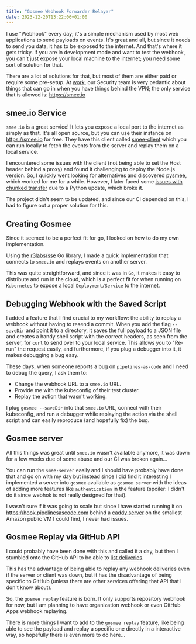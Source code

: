```yaml
---
title: "Gosmee Webhook Forwarder Relayer"
date: 2023-12-20T13:22:06+01:00
---
```


I use "Webhook" every day; it's a simple mechanism used by most web
applications to send payloads on events. It's great and all, but since it needs to
send you data, it has to be exposed to the internet. And that's where it gets
tricky. If you are in development mode and want to test the webhook, you can't
just expose your local machine to the internet; you need some sort of
solution for that.

There are a lot of solutions for that, but most of them are either paid or require
some pre-setup. At [work](https://redhat.com/security), our Security team is very
pedantic about things that can go in when you have things behind the VPN; the only
service that is allowed is: <https://smee.io>

## smee.io Service

`smee.io` is a great service! It lets you expose a local port to the internet
as simply as that. It's all open source, but you can use their instance on
<https://smee.io> for free. They have this client called
[smee-client](https://github.com/probot/smee-client) which you can run locally
to fetch the events from the server and replay them on a local service.

I encountered some issues with the client (not being able to set the Host header
behind a proxy) and found it challenging to deploy the Node.js version. So, I
quickly went looking for alternatives and discovered [pysmee](https://github.com/Akrog/pysmee),
which worked for me for a while. However, I later faced some [issues with chunked
transfer](https://github.com/Akrog/pysmee/issues/5) due to a Python update,
which broke it.

The project didn't seem to be updated, and since our CI depended on this,
I had to figure out a proper solution for this.

## Creating Gosmee

Since it seemed to be a perfect fit for go, I looked on how to do my own
implementation.

Using the [r3labs/sse](https://github.com/r3labs/sse) Go library, I made a quick
implementation that connects to `smee.io` and replays events on another server.

This was quite straightforward, and since it was in `Go`, it makes it easy to
distribute and run in the cloud, which is a perfect fit for when running on
`Kubernetes` to expose a local `Deployment/Service` to the internet.

## Debugging Webhook with the Saved Script

I added a feature that I find crucial to my workflow: the ability to replay a
webhook without having to resend a commit. When you add the flag `--saveDir` and
point it to a directory, it saves the full payload to a JSON file and creates a
handy shell script with the correct headers, as seen from the server, for `curl` to
send over to your local service. This allows you to "Re-run" the request easily, and
furthermore, if you plug a debugger into it, it makes debugging a bug easy.

These days, when someone reports a bug on `pipelines-as-code` and I need to
debug the query, I ask them to:

- Change the webhook URL to a `smee.io` URL.
- Provide me with the kubeconfig of their test cluster.
- Replay the action that wasn't working.

I plug `gosmee --saveDir` into that `smee.io` URL, connect with their kubeconfig,
and run a debugger while replaying the action via the shell script and can
easily reproduce (and hopefully fix) the bug.

## Gosmee server

All this things was great until `smee.io` wasn't available anymore, it was down
for a few weeks due of some abuse and our CI was broken again...

You can run the `smee-server` easily and I should have probably have done that
and go on with my day but instead since I did find it interesting I implemented
a server into `gosmee` available as `gosmee server` with the ideas of adding
more features like `authentication` in the feature (spoiler: I didn't do it
since webhok is not really designed for that).

I wasn't sure if it was going to scale but since I have started running it on
<https://hook.pipelinesascode.com> behind a [caddy
server](https://caddyserver.com/) on the smallest Amazon public VM I could find,
I never had issues.

## Gosmee Replay via GitHub API

I could probably have been done with this and called it a day, but then I stumbled
onto the GitHub API to be able to [list
deliveries](https://docs.github.com/en/rest/repos/webhooks?apiVersion=2022-11-28).

This has the advantage of being able to replay any webhook deliveries even if the
server or client was down, but it has the disadvantage of being specific to GitHub
(unless there are other services offering that API that I don't know about).

So, the `gosmee replay` feature is born. It only supports repository webhook for
now, but I am planning to have organization webhook or even GitHub Apps webhook
replaying.

There is more things I want to add to the `gosmee replay` feature, like being
able to see the payload and replay a specific one directly in a interactive way,
so hopefully there is even more to do here...
